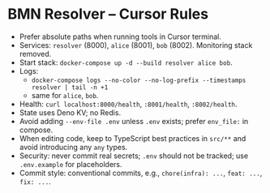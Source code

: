 # BMN Resolver – Cursor Rules

- Prefer absolute paths when running tools in Cursor terminal.
- Services: `resolver` (8000), `alice` (8001), `bob` (8002). Monitoring stack removed.
- Start stack: `docker-compose up -d --build resolver alice bob`.
- Logs:
  - `docker-compose logs --no-color --no-log-prefix --timestamps resolver | tail -n +1`
  - same for `alice`, `bob`.
- Health: `curl localhost:8000/health`, `:8001/health`, `:8002/health`.
- State uses Deno KV; no Redis.
- Avoid adding `--env-file .env` unless `.env` exists; prefer `env_file:` in compose.
- When editing code, keep to TypeScript best practices in `src/**` and avoid introducing any `any` types.
- Security: never commit real secrets; `.env` should not be tracked; use `.env.example` for placeholders.
- Commit style: conventional commits, e.g., `chore(infra): ...`, `feat: ...`, `fix: ...`.



